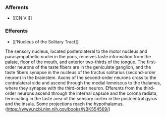 ### Afferents
- [[CN VII]]
### Efferents
- [['Nucleus of the Solitary Tract]]

The sensory nucleus, located posterolateral to the motor nucleus and parasympathetic nuclei in the pons, receives taste information from the palate, floor of the mouth, and anterior two-thirds of the tongue. The first-order neurons of the taste fibers are in the geniculate ganglion, and the taste fibers synapse in the nucleus of the tractus solitarius (second-order neuron) in the brainstem. Axons of the second-order neurons cross to the contralateral side and ascend through the medial lemniscus to the thalamus, where they synapse with the third-order neuron. Efferents from the third-order neurons ascend through the internal capsule and the corona radiata, terminating in the taste area of the sensory cortex in the postcentral gyrus and the insula. Some projections reach the hypothalamus. (https://www.ncbi.nlm.nih.gov/books/NBK554569/)